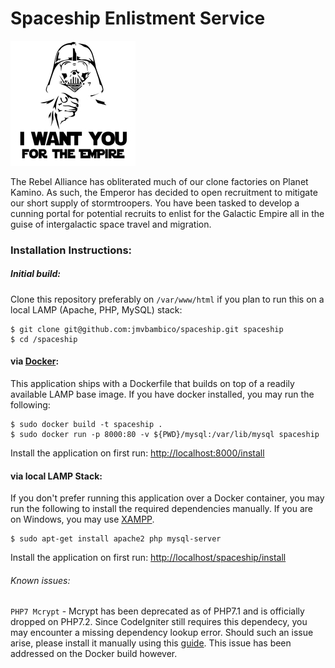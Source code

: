 # Spaceship Enlistment Service

![GitHub Logo](/splash.jpg)

The Rebel Alliance has obliterated much of our clone factories on Planet Kamino. As such, the Emperor has decided to open recruitment to mitigate our short supply of stormtroopers. You have been tasked to develop a cunning portal for potential recruits to enlist for the Galactic Empire all in the guise of intergalactic space travel and migration.

### Installation Instructions:

##### Initial build:
Clone this repository preferably on `/var/www/html` if you plan to run this on a local LAMP (Apache, PHP, MySQL) stack:
```
$ git clone git@github.com:jmvbambico/spaceship.git spaceship
$ cd /spaceship
```

#### via [Docker](https://docs.docker.com/install/):
This application ships with a Dockerfile that builds on top of a readily available LAMP base image. If you have docker installed, you may run the following:
```
$ sudo docker build -t spaceship .
$ sudo docker run -p 8000:80 -v ${PWD}/mysql:/var/lib/mysql spaceship
```
Install the application on first run: <http://localhost:8000/install>

#### via local LAMP Stack:
If you don't prefer running this application over a Docker container, you may run the following to install the required dependencies manually. If you are on Windows, you may use [XAMPP](https://www.apachefriends.org/index.html).
```
$ sudo apt-get install apache2 php mysql-server
```
Install the application on first run: <http://localhost/spaceship/install>

###### Known issues:
`PHP7 Mcrypt` - Mcrypt has been deprecated as of PHP7.1 and is officially dropped on PHP7.2. Since CodeIgniter still requires this dependecy, you may encounter a missing dependency lookup error. Should such an issue arise, please install it manually using this [guide](https://stackoverflow.com/questions/34083470/php7-laravel-mcrypt-issue). This issue has been addressed on the Docker build however.